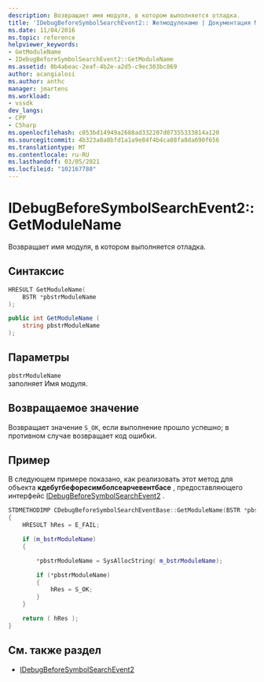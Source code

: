 ```yaml
---
description: Возвращает имя модуля, в котором выполняется отладка.
title: 'IDebugBeforeSymbolSearchEvent2:: Жетмодуленаме | Документация Майкрософт'
ms.date: 11/04/2016
ms.topic: reference
helpviewer_keywords:
- GetModuleName
- IDebugBeforeSymbolSearchEvent2::GetModuleName
ms.assetid: 0b4abeac-2eaf-4b2e-a2d5-c9ec303bc869
author: acangialosi
ms.author: anthc
manager: jmartens
ms.workload:
- vssdk
dev_langs:
- CPP
- CSharp
ms.openlocfilehash: c053bd14949a2688ad332207d07355333814a120
ms.sourcegitcommit: 4b323a8a8bfd1a1a9e84f4b4ca88fa8da690f656
ms.translationtype: MT
ms.contentlocale: ru-RU
ms.lasthandoff: 03/05/2021
ms.locfileid: "102167780"
---
```

# <a name="idebugbeforesymbolsearchevent2getmodulename"></a>IDebugBeforeSymbolSearchEvent2::GetModuleName
Возвращает имя модуля, в котором выполняется отладка.

## <a name="syntax"></a>Синтаксис

```cpp
HRESULT GetModuleName(
    BSTR *pbstrModuleName
);
```

```csharp
public int GetModuleName (
    string pbstrModuleName
);
```

## <a name="parameters"></a>Параметры
`pbstrModuleName`\
заполняет Имя модуля.

## <a name="return-value"></a>Возвращаемое значение
Возвращает значение `S_OK`, если выполнение прошло успешно; в противном случае возвращает код ошибки.

## <a name="example"></a>Пример
В следующем примере показано, как реализовать этот метод для объекта **кдебугбефоресимболсеарчевентбасе** , предоставляющего интерфейс [IDebugBeforeSymbolSearchEvent2](../../../extensibility/debugger/reference/idebugbeforesymbolsearchevent2.md) .

```cpp
STDMETHODIMP CDebugBeforeSymbolSearchEventBase::GetModuleName(BSTR *pbstrModuleName)
{
    HRESULT hRes = E_FAIL;

    if (m_bstrModuleName)
    {

        *pbstrModuleName = SysAllocString( m_bstrModuleName);

        if (*pbstrModuleName)
        {
            hRes = S_OK;
        }
    }

    return ( hRes );
}
```

## <a name="see-also"></a>См. также раздел
- [IDebugBeforeSymbolSearchEvent2](../../../extensibility/debugger/reference/idebugbeforesymbolsearchevent2.md)
